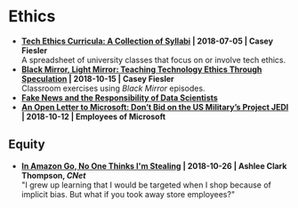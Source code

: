 # Ethics

- **[Tech Ethics Curricula: A Collection of Syllabi](https://medium.com/@cfiesler/tech-ethics-curricula-a-collection-of-syllabi-3eedfb76be18) | 2018-07-05 | Casey Fiesler**<br/>
A spreadsheet of university classes that focus on or involve tech ethics.
- **[Black Mirror, Light Mirror: Teaching Technology Ethics Through Speculation](https://howwegettonext.com/the-black-mirror-writers-room-teaching-technology-ethics-through-speculation-f1a9e2deccf4) | 2018-10-15 | Casey Fiesler**<br/>Classroom exercises using _Black Mirror_ episodes.
- **[Fake News and the Responsibility of Data Scientists](https://towardsdatascience.com/fake-news-and-the-responsibility-of-data-scientists-b74d176d7bd1)**
- **[An Open Letter to Microsoft: Don’t Bid on the US Military’s Project JEDI](https://medium.com/s/story/an-open-letter-to-microsoft-dont-bid-on-the-us-military-s-project-jedi-7279338b7132) | 2018-10-12 | Employees of Microsoft**

## Equity
- **[In Amazon Go, No One Thinks I'm Stealing](https://www.cnet.com/news/amazon-go-avoid-discrimination-shopping-commentary/) | 2018-10-26 | Ashlee Clark Thompson, _CNet_**<br/>"I grew up learning that I would be targeted when I shop because of implicit bias. But what if you took away store employees?"
